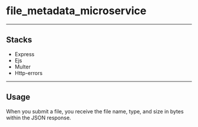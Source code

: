 # file_metadata_microservice
----
## Stacks
- Express
- Ejs
- Multer
- Http-errors

---
## Usage

When you submit a file, you receive the file name, type, and size in bytes within the JSON response.

